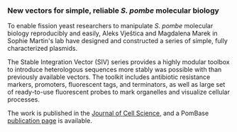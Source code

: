 ### New vectors for simple, reliable *S. pombe* molecular biology

<!-- newsfeed_thumbnail: stable_pAde6_vector.png -->

To enable fission yeast researchers to manipulate *S. pombe* molecular
biology reproducibly and easily, Aleks Vještica and Magdalena Marek in
Sophie Martin's lab have designed and constructed a series of simple,
fully characterized plasmids.

The Stable Integration Vector (SIV) series provides a highly modular
toolbox to introduce heterologous sequences more stably was possible
with than previously available vectors. The toolkit includes
antibiotic resistance markers, promoters, fluorescent tags, and
terminators, as well as large set of ready-to-use fluorescent probes
to mark organelles and visualize cellular processes.

The work is published in the [Journal of Cell Science](https://jcs.biologists.org/content/early/2019/11/29/jcs.240754.long),
and a PomBase [publication page](https://www.pombase.org/reference/PMID:31801797) is available.